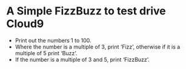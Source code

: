 # A Simple FizzBuzz to test drive Cloud9

  *  Print out the numbers 1 to 100. 
  *  Where the number is a multiple of 3, print ‘Fizz’, otherwise if it is a multiple of 5 print ‘Buzz’.
  *  If the number is a multiple of 3 and 5, print ‘FizzBuzz’.
